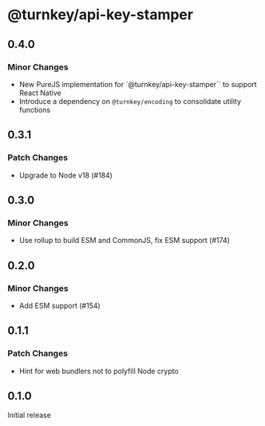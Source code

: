 # @turnkey/api-key-stamper

## 0.4.0

### Minor Changes

- New PureJS implementation for `@turnkey/api-key-stamper`` to support React Native
- Introduce a dependency on `@turnkey/encoding` to consolidate utility functions

## 0.3.1

### Patch Changes

- Upgrade to Node v18 (#184)

## 0.3.0

### Minor Changes

- Use rollup to build ESM and CommonJS, fix ESM support (#174)

## 0.2.0

### Minor Changes

- Add ESM support (#154)

## 0.1.1

### Patch Changes

- Hint for web bundlers not to polyfill Node crypto

## 0.1.0

Initial release
